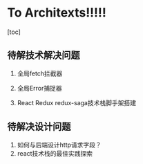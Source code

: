 # To Architexts!!!!!


[toc]


## 待解技术解决问题

1. 全局fetch拦截器

2. 全局Error捕捉器

3. React Redux redux-saga技术栈脚手架搭建


## 待解决设计问题


1. 如何与后端设计http请求字段？
2. react技术栈的最佳实践探索
